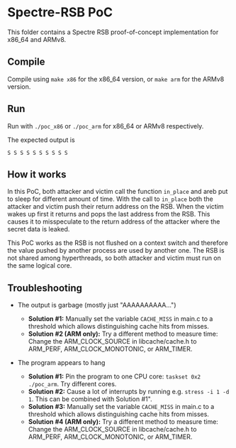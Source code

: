 # Spectre-RSB PoC

This folder contains a Spectre RSB proof-of-concept implementation for x86_64 and ARMv8.

## Compile

Compile using `make x86` for the x86_64 version, or `make arm` for the ARMv8 version.

## Run

Run with `./poc_x86` or `./poc_arm` for x86_64 or ARMv8 respectively.

The expected output is
```
S S S S S S S S S S
```

## How it works

In this PoC, both attacker and victim call the function `in_place` and areb put to sleep for different amount of time. With the call to `in_place` both the attacker and victim push their return address on the RSB. When the victim wakes up first it returns and pops the last address from the RSB. This causes it to misspeculate to the return address of the attacker where the secret data is leaked.

This PoC works as the RSB is not flushed on a context switch and therefore the value pushed by another process are used by another one. The RSB is not shared among hyperthreads, so both attacker and victim must run on the same logical core.

## Troubleshooting

* The output is garbage (mostly just "AAAAAAAAAA...")
    + **Solution #1:** Manually set the variable `CACHE_MISS` in main.c to a threshold which allows distinguishing cache hits from misses.
    + **Solution #2 (ARM only):** Try a different method to measure time: Change the ARM_CLOCK_SOURCE in libcache/cache.h to ARM_PERF, ARM_CLOCK_MONOTONIC, or ARM_TIMER. 

* The program appears to hang
    + **Solution #1:** Pin the program to one CPU core: `taskset 0x2 ./poc_arm`. Try different cores.
    + **Solution #2:** Cause a lot of interrupts by running e.g. `stress -i 1 -d 1`. This can be combined with Solution #1".
    + **Solution #3:** Manually set the variable `CACHE_MISS` in main.c to a threshold which allows distinguishing cache hits from misses.
    + **Solution #4 (ARM only):** Try a different method to measure time: Change the ARM_CLOCK_SOURCE in libcache/cache.h to ARM_PERF, ARM_CLOCK_MONOTONIC, or ARM_TIMER. 
